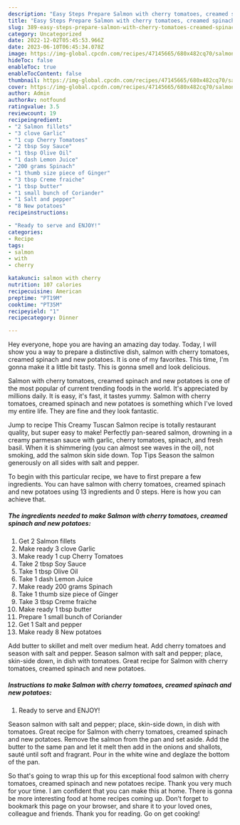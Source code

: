 ```yaml
---
description: "Easy Steps Prepare Salmon with cherry tomatoes, creamed spinach and new potatoes the Very Delicious}"
title: "Easy Steps Prepare Salmon with cherry tomatoes, creamed spinach and new potatoes the Very Delicious}"
slug: 389-easy-steps-prepare-salmon-with-cherry-tomatoes-creamed-spinach-and-new-potatoes-the-very-delicious
category: Uncategorized
date: 2022-12-02T05:45:53.966Z
date: 2023-06-10T06:45:34.078Z
image: https://img-global.cpcdn.com/recipes/47145665/680x482cq70/salmon-with-cherry-tomatoes-creamed-spinach-and-new-potatoes-recipe-main-photo.jpg
hideToc: false
enableToc: true
enableTocContent: false
thumbnail: https://img-global.cpcdn.com/recipes/47145665/680x482cq70/salmon-with-cherry-tomatoes-creamed-spinach-and-new-potatoes-recipe-main-photo.jpg
cover: https://img-global.cpcdn.com/recipes/47145665/680x482cq70/salmon-with-cherry-tomatoes-creamed-spinach-and-new-potatoes-recipe-main-photo.jpg
author: Admin
authorAv: notfound
ratingvalue: 3.5
reviewcount: 19
recipeingredient:
- "2 Salmon fillets"
- "3 clove Garlic"
- "1 cup Cherry Tomatoes"
- "2 tbsp Soy Sauce"
- "1 tbsp Olive Oil"
- "1 dash Lemon Juice"
- "200 grams Spinach"
- "1 thumb size piece of Ginger"
- "3 tbsp Creme fraiche"
- "1 tbsp butter"
- "1 small bunch of Coriander"
- "1 Salt and pepper"
- "8 New potatoes"
recipeinstructions:

- "Ready to serve and ENJOY!"
categories:
- Recipe
tags:
- salmon
- with
- cherry

katakunci: salmon with cherry 
nutrition: 107 calories
recipecuisine: American
preptime: "PT19M"
cooktime: "PT35M"
recipeyield: "1"
recipecategory: Dinner

---
```



Hey everyone, hope you are having an amazing day today. Today, I will show you a way to prepare a distinctive dish, salmon with cherry tomatoes, creamed spinach and new potatoes. It is one of my favorites. This time, I'm gonna make it a little bit tasty. This is gonna smell and look delicious.

Salmon with cherry tomatoes, creamed spinach and new potatoes is one of the most popular of current trending foods in the world. It's appreciated by millions daily. It is easy, it's fast, it tastes yummy. Salmon with cherry tomatoes, creamed spinach and new potatoes is something which I've loved my entire life. They are fine and they look fantastic.

Jump to recipe This Creamy Tuscan Salmon recipe is totally restaurant quality, but super easy to make! Perfectly pan-seared salmon, drowning in a creamy parmesan sauce with garlic, cherry tomatoes, spinach, and fresh basil. When it is shimmering (you can almost see waves in the oil), not smoking, add the salmon skin side down. Top Tips Season the salmon generously on all sides with salt and pepper.


To begin with this particular recipe, we have to first prepare a few ingredients. You can have salmon with cherry tomatoes, creamed spinach and new potatoes using 13 ingredients and 0 steps. Here is how you can achieve that.

<!--inarticleads1-->

##### The ingredients needed to make Salmon with cherry tomatoes, creamed spinach and new potatoes:

1. Get 2 Salmon fillets
1. Make ready 3 clove Garlic
1. Make ready 1 cup Cherry Tomatoes
1. Take 2 tbsp Soy Sauce
1. Take 1 tbsp Olive Oil
1. Take 1 dash Lemon Juice
1. Make ready 200 grams Spinach
1. Take 1 thumb size piece of Ginger
1. Take 3 tbsp Creme fraiche
1. Make ready 1 tbsp butter
1. Prepare 1 small bunch of Coriander
1. Get 1 Salt and pepper
1. Make ready 8 New potatoes


Add butter to skillet and melt over medium heat. Add cherry tomatoes and season with salt and pepper. Season salmon with salt and pepper; place, skin-side down, in dish with tomatoes. Great recipe for Salmon with cherry tomatoes, creamed spinach and new potatoes. 

<!--inarticleads2-->

##### Instructions to make Salmon with cherry tomatoes, creamed spinach and new potatoes:


1. Ready to serve and ENJOY!

Season salmon with salt and pepper; place, skin-side down, in dish with tomatoes. Great recipe for Salmon with cherry tomatoes, creamed spinach and new potatoes. Remove the salmon from the pan and set aside. Add the butter to the same pan and let it melt then add in the onions and shallots, sauté until soft and fragrant. Pour in the white wine and deglaze the bottom of the pan. 

So that's going to wrap this up for this exceptional food salmon with cherry tomatoes, creamed spinach and new potatoes recipe. Thank you very much for your time. I am confident that you can make this at home. There is gonna be more interesting food at home recipes coming up. Don't forget to bookmark this page on your browser, and share it to your loved ones, colleague and friends. Thank you for reading. Go on get cooking!
